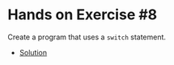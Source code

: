# Hands on Exercise #8
   
Create a program that uses a `switch` statement.
    
   * [Solution](main.go)